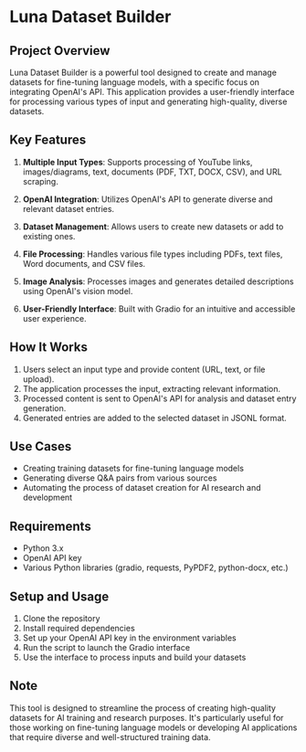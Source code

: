 # Luna Dataset Builder

## Project Overview

Luna Dataset Builder is a powerful tool designed to create and manage datasets for fine-tuning language models, with a specific focus on integrating OpenAI's API. This application provides a user-friendly interface for processing various types of input and generating high-quality, diverse datasets.

## Key Features

1. **Multiple Input Types**: Supports processing of YouTube links, images/diagrams, text, documents (PDF, TXT, DOCX, CSV), and URL scraping.

2. **OpenAI Integration**: Utilizes OpenAI's API to generate diverse and relevant dataset entries.

3. **Dataset Management**: Allows users to create new datasets or add to existing ones.

4. **File Processing**: Handles various file types including PDFs, text files, Word documents, and CSV files.

5. **Image Analysis**: Processes images and generates detailed descriptions using OpenAI's vision model.

6. **User-Friendly Interface**: Built with Gradio for an intuitive and accessible user experience.

## How It Works

1. Users select an input type and provide content (URL, text, or file upload).
2. The application processes the input, extracting relevant information.
3. Processed content is sent to OpenAI's API for analysis and dataset entry generation.
4. Generated entries are added to the selected dataset in JSONL format.

## Use Cases

- Creating training datasets for fine-tuning language models
- Generating diverse Q&A pairs from various sources
- Automating the process of dataset creation for AI research and development

## Requirements

- Python 3.x
- OpenAI API key
- Various Python libraries (gradio, requests, PyPDF2, python-docx, etc.)

## Setup and Usage

1. Clone the repository
2. Install required dependencies
3. Set up your OpenAI API key in the environment variables
4. Run the script to launch the Gradio interface
5. Use the interface to process inputs and build your datasets

## Note

This tool is designed to streamline the process of creating high-quality datasets for AI training and research purposes. It's particularly useful for those working on fine-tuning language models or developing AI applications that require diverse and well-structured training data.
